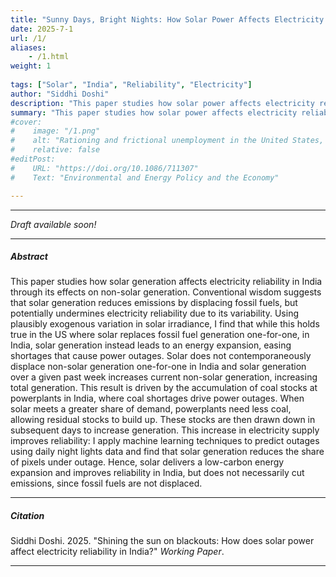 ```yaml
---
title: "Sunny Days, Bright Nights: How Solar Power Affects Electricity Reliability in India" 
date: 2025-7-1
url: /1/
aliases: 
    - /1.html
weight: 1
  
tags: ["Solar", "India", "Reliability", "Electricity"]
author: "Siddhi Doshi"
description: "This paper studies how solar power affects electricity reliability in India, through its effects on non-solar generation." 
summary: "This paper studies how solar power affects electricity reliability in India, through its effects on non-solar generation." 
#cover:
#    image: "/1.png"
#    alt: "Rationing and frictional unemployment in the United States, 1964–2009"
#    relative: false
#editPost:
#    URL: "https://doi.org/10.1086/711307"
#    Text: "Environmental and Energy Policy and the Economy"

---
```


---

*Draft available soon!*

---

##### Abstract

This paper studies how solar generation affects electricity reliability in India through its effects on non-solar generation. Conventional wisdom suggests that solar generation reduces emissions by displacing fossil fuels, but potentially undermines electricity reliability due to its variability. Using plausibly exogenous variation in solar irradiance, I find that while this holds true in the US where solar replaces fossil fuel generation one-for-one, in India, solar generation instead leads to an energy expansion, easing shortages that cause power outages. Solar does not contemporaneously displace non-solar generation one-for-one in India and solar generation over a given past week increases current non-solar generation, increasing total generation. This result is driven by the accumulation of coal stocks at powerplants in India, where coal shortages drive power outages. When solar meets a greater share of demand, powerplants need less coal, allowing residual stocks to build up. These stocks are then drawn down in subsequent days to increase generation. This increase in electricity supply improves reliability: I apply machine learning techniques to predict outages using daily night lights data and find that solar generation reduces the share of pixels under outage. Hence, solar delivers a low-carbon energy expansion and improves reliability in India, but does not necessarily cut emissions, since fossil fuels are not displaced.


---

##### Citation

Siddhi Doshi. 2025. "Shining the sun on blackouts: How does solar power affect electricity reliability in India?" *Working Paper*. 

---

